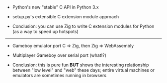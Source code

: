 - Python's new "stable" C API in Python 3.x

- setup.py's extensible C extension module approach

- Conclusion: you can use Zig to write C extension modules for Python (as a way to speed up hotspots)

---

- Gameboy emulator port C => Zig, then Zig => WebAssembly

- Multiplayer Gameboy over serial port (what!?)

- Conclusion: this is pure fun **BUT** shows the interesting relationship between "low level" and "web" these days; entire virtual machines or emulators are sometimes running in browsers
